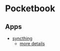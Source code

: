 # Pocketbook

## Apps

- [syncthing](https://github.com/mikedigriz/Syncthing-for-PocketBook/blob/main/README.en.md)
  - [more details](https://blog.tastytea.de/posts/syncthing-on-pocketbook/)

